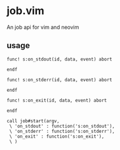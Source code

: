 # job.vim

An job api for vim and neovim

## usage

```vim
func! s:on_stdout(id, data, event) abort

endf

func! s:on_stderr(id, data, event) abort

endf

func! s:on_exit(id, data, event) abort

endf

call job#start(argv,
 \ 'on_stdout' : function('s:on_stdout'),
 \ 'on_stderr' : function('s:on_stderr'),
 \ 'on_exit' : function('s:on_exit'),
 \ )
```
